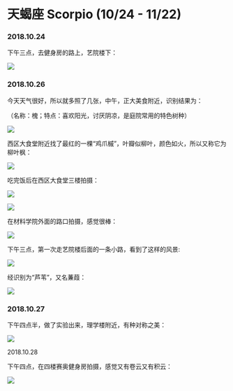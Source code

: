 # 天蝎座 Scorpio \(10/24 - 11/22\)

### 2018.10.24

下午三点，去健身房的路上，艺院楼下：

![](../.gitbook/assets/image%20%2864%29.png)

### 2018.10.26

今天天气很好，所以就多照了几张，中午，正大美食附近，识别结果为：

（名称：槐；特点：喜欢阳光，讨厌阴凉，是庭院常用的特色树种）

![](../.gitbook/assets/image%20%2838%29.png)

西区大食堂附近找了最红的一棵“鸡爪槭”，叶瓣似柳叶，颜色如火，所以又称它为柳叶枫：

![](../.gitbook/assets/image%20%2848%29.png)

吃完饭后在西区大食堂三楼拍摄：

![](../.gitbook/assets/image%20%2817%29.png)

![](../.gitbook/assets/image%20%2870%29.png)

在材料学院外面的路口拍摄，感觉很棒：

![](../.gitbook/assets/image%20%2858%29.png)

下午三点，第一次走艺院楼后面的一条小路，看到了这样的风景:

![](../.gitbook/assets/image%20%2861%29.png)

经识别为“芦苇”，又名蒹葭：

![](../.gitbook/assets/image%20%2855%29.png)

### 2018.10.27

下午四点半，做了实验出来，理学楼附近，有种对称之美：

![](../.gitbook/assets/image%20%2812%29.png)

2018.10.28

下午四点，在四楼赛奥健身房拍摄，感觉又有卷云又有积云：

![](../.gitbook/assets/image%20%2862%29.png)



